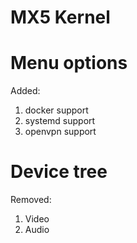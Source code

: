MX5 Kernel
==========

# Menu options
Added:
 1. docker support
 1. systemd support
 1. openvpn support

# Device tree
Removed:
 1. Video
 1. Audio


